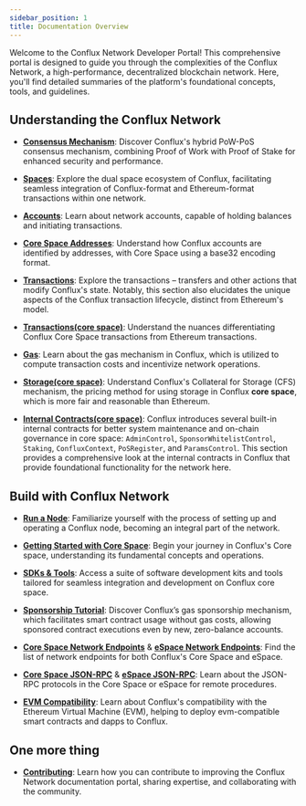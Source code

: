 ```yaml
---
sidebar_position: 1
title: Documentation Overview
---
```


Welcome to the Conflux Network Developer Portal! This comprehensive portal is designed to guide you through the complexities of the Conflux Network, a high-performance, decentralized blockchain network. Here, you'll find detailed summaries of the platform's foundational concepts, tools, and guidelines.

## **Understanding the Conflux Network**

- [**Consensus Mechanism**](general/conflux-basics/consensus-mechanisms): Discover Conflux's hybrid PoW-PoS consensus mechanism, combining Proof of Work with Proof of Stake for enhanced security and performance.

- [**Spaces**](general/conflux-basics/spaces):
Explore the dual space ecosystem of Conflux, facilitating seamless integration of Conflux-format and Ethereum-format transactions within one network.

- [**Accounts**](general/conflux-basics/accounts):
Learn about network accounts, capable of holding balances and initiating transactions.

- [**Core Space Addresses**](core/learn/core-space-basics/addresses):
Understand how Conflux accounts are identified by addresses, with Core Space using a base32 encoding format.

- [**Transactions**](general/conflux-basics/transactions):
Explore the transactions – transfers and other actions that modify Conflux's state. Notably, this section also elucidates the unique aspects of the Conflux transaction lifecycle, distinct from Ethereum's model.

- [**Transactions(core space)**](core/learn/core-space-basics/transaction_explain#differences-between-conflux-and-ethereum):
Understand the nuances differentiating Conflux Core Space transactions from Ethereum transactions.

- [**Gas**](general/conflux-basics/gas):
Learn about the gas mechanism in Conflux, which is utilized to compute transaction costs and incentivize network operations.

- [**Storage(core space)**](core/learn/core-space-basics/storage):
Understand Conflux's Collateral for Storage (CFS) mechanism, the pricing method for using storage in Conflux **core space**, which is more fair and reasonable than Ethereum.

- [**Internal Contracts(core space)**](core/learn/core-space-basics/internal-contracts/):
Conflux introduces several built-in internal contracts for better system maintenance and on-chain governance in core space: `AdminControl`, `SponsorWhitelistControl`, `Staking`, `ConfluxContext`, `PoSRegister`, and `ParamsControl`. This section provides a comprehensive look at the internal contracts in Conflux that provide foundational functionality for the network here.

## **Build with Conflux Network**

- [**Run a Node**](general/run-a-node/):
Familiarize yourself with the process of setting up and operating a Conflux node, becoming an integral part of the network.

- [**Getting Started with Core Space**](core/learn/getting-started/):
Begin your journey in Conflux's Core space, understanding its fundamental concepts and operations.

- [**SDKs & Tools**](category/sdks-and-tools):
Access a suite of software development kits and tools tailored for seamless integration and development on Conflux core space.

- [**Sponsorship Tutorial**](core/learn/core-space-basics/internal-contracts/sponsor-whitelist-control):
Discover Conflux’s gas sponsorship mechanism, which facilitates smart contract usage without gas costs, allowing sponsored contract executions even by new, zero-balance accounts.

- [**Core Space Network Endpoints**](core/build/sdks-and-tools/conflux_rpcs) & [**eSpace Network Endpoints**](espace/build/network-endpoints):
Find the list of network endpoints for both Conflux's Core Space and eSpace.

- [**Core Space JSON-RPC**](core/build/json-rpc/) & [**eSpace JSON-RPC**](espace/build/resources/json-rpc):
Learn about the JSON-RPC protocols in the Core Space or eSpace for remote procedures.

- [**EVM Compatibility**](espace/build/evm-compatibility):
Learn about Conflux's compatibility with the Ethereum Virtual Machine (EVM), helping to deploy evm-compatible smart contracts and dapps to Conflux.

## One more thing

- [**Contributing**](general/CONTRIBUTING):
Learn how you can contribute to improving the Conflux Network documentation portal, sharing expertise, and collaborating with the community.

